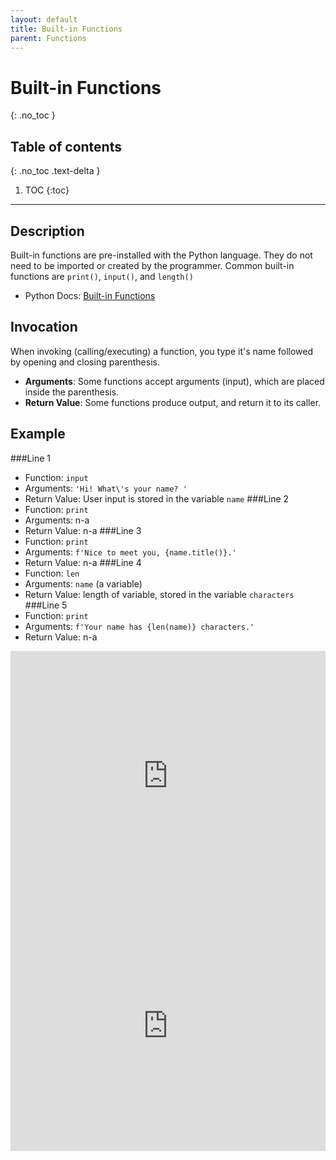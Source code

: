 ```yaml
---
layout: default
title: Built-in Functions
parent: Functions
---
```

# Built-in Functions
{: .no_toc }
## Table of contents
{: .no_toc .text-delta }

1. TOC
{:toc}

---

## Description
Built-in functions are pre-installed with the Python language. They do not need to be imported or created by the programmer. Common built-in functions are `print()`, `input()`, and `length()`
- Python Docs: [Built-in Functions](https://docs.python.org/3/library/functions.html)

## Invocation
When invoking (calling/executing) a function, you type it's name followed by opening and closing parenthesis. 
- **Arguments**: Some functions accept arguments (input), which are placed inside the parenthesis. 
- **Return Value**: Some functions produce output, and return it to its caller.

## Example
###Line 1
- Function: `input`
- Arguments: `'Hi! What\'s your name? '`
- Return Value: User input is stored in the variable `name`
###Line 2
- Function: `print`
- Arguments: n-a
- Return Value: n-a
###Line 3
- Function: `print`
- Arguments: `f'Nice to meet you, {name.title()}.'`
- Return Value: n-a
###Line 4
- Function: `len`
- Arguments: `name` (a variable)
- Return Value: length of variable, stored in the variable `characters`
###Line 5
- Function: `print`
- Arguments: `f'Your name has {len(name)} characters.'`
- Return Value: n-a
<iframe height="400px" width="100%" src="https://replit.com/@bianca_ruiz/builtin-functions?lite=true" scrolling="no" frameborder="no" allowtransparency="true" allowfullscreen="true" sandbox="allow-forms allow-pointer-lock allow-popups allow-same-origin allow-scripts allow-modals"></iframe>

<iframe height="400px" width="100%" src="https://repl.it/@bianca_ruiz/built-in-functions?lite=true" scrolling="no" frameborder="no" allowtransparency="true" allowfullscreen="true" sandbox="allow-forms allow-pointer-lock allow-popups allow-same-origin allow-scripts allow-modals"></iframe>
